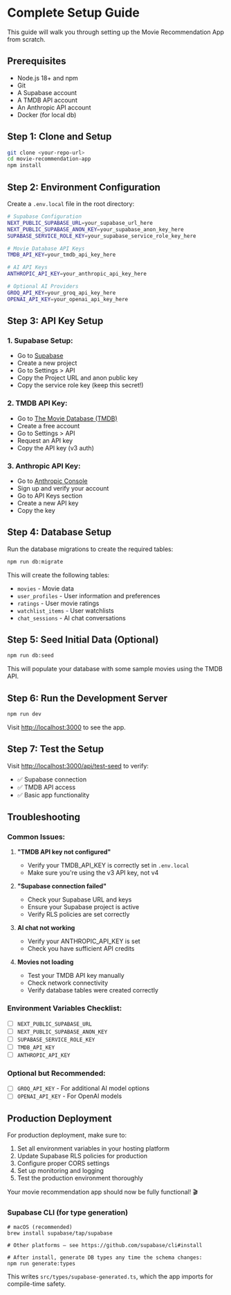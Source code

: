 # Complete Setup Guide

This guide will walk you through setting up the Movie Recommendation App from scratch.

## Prerequisites

- Node.js 18+ and npm
- Git
- A Supabase account
- A TMDB API account
- An Anthropic API account
- Docker (for local db)

## Step 1: Clone and Setup

```bash
git clone <your-repo-url>
cd movie-recommendation-app
npm install
```

## Step 2: Environment Configuration

Create a `.env.local` file in the root directory:

```bash
# Supabase Configuration
NEXT_PUBLIC_SUPABASE_URL=your_supabase_url_here
NEXT_PUBLIC_SUPABASE_ANON_KEY=your_supabase_anon_key_here
SUPABASE_SERVICE_ROLE_KEY=your_supabase_service_role_key_here

# Movie Database API Keys
TMDB_API_KEY=your_tmdb_api_key_here

# AI API Keys
ANTHROPIC_API_KEY=your_anthropic_api_key_here

# Optional AI Providers
GROQ_API_KEY=your_groq_api_key_here
OPENAI_API_KEY=your_openai_api_key_here
```

## Step 3: API Key Setup

### 1. **Supabase Setup:**

- Go to [Supabase](https://supabase.com)
- Create a new project
- Go to Settings > API
- Copy the Project URL and anon public key
- Copy the service role key (keep this secret!)

### 2. **TMDB API Key:**

- Go to [The Movie Database (TMDB)](https://www.themoviedb.org/)
- Create a free account
- Go to Settings > API
- Request an API key
- Copy the API key (v3 auth)

### 3. **Anthropic API Key:**

- Go to [Anthropic Console](https://console.anthropic.com)
- Sign up and verify your account
- Go to API Keys section
- Create a new API key
- Copy the key

## Step 4: Database Setup

Run the database migrations to create the required tables:

```bash
npm run db:migrate
```

This will create the following tables:

- `movies` - Movie data
- `user_profiles` - User information and preferences
- `ratings` - User movie ratings
- `watchlist_items` - User watchlists
- `chat_sessions` - AI chat conversations

## Step 5: Seed Initial Data (Optional)

```bash
npm run db:seed
```

This will populate your database with some sample movies using the TMDB API.

## Step 6: Run the Development Server

```bash
npm run dev
```

Visit [http://localhost:3000](http://localhost:3000) to see the app.

## Step 7: Test the Setup

Visit [http://localhost:3000/api/test-seed](http://localhost:3000/api/test-seed) to verify:

- ✅ Supabase connection
- ✅ TMDB API access
- ✅ Basic app functionality

## Troubleshooting

### Common Issues:

1. **"TMDB API key not configured"**

   - Verify your TMDB_API_KEY is correctly set in `.env.local`
   - Make sure you're using the v3 API key, not v4

2. **"Supabase connection failed"**

   - Check your Supabase URL and keys
   - Ensure your Supabase project is active
   - Verify RLS policies are set correctly

3. **AI chat not working**

   - Verify your ANTHROPIC_API_KEY is set
   - Check you have sufficient API credits

4. **Movies not loading**
   - Test your TMDB API key manually
   - Check network connectivity
   - Verify database tables were created correctly

### Environment Variables Checklist:

- [ ] `NEXT_PUBLIC_SUPABASE_URL`
- [ ] `NEXT_PUBLIC_SUPABASE_ANON_KEY`
- [ ] `SUPABASE_SERVICE_ROLE_KEY`
- [ ] `TMDB_API_KEY`
- [ ] `ANTHROPIC_API_KEY`

### Optional but Recommended:

- [ ] `GROQ_API_KEY` - For additional AI model options
- [ ] `OPENAI_API_KEY` - For OpenAI models

## Production Deployment

For production deployment, make sure to:

1. Set all environment variables in your hosting platform
2. Update Supabase RLS policies for production
3. Configure proper CORS settings
4. Set up monitoring and logging
5. Test the production environment thoroughly

Your movie recommendation app should now be fully functional! 🎬

### Supabase CLI (for type generation)

```
# macOS (recommended)
brew install supabase/tap/supabase

# Other platforms – see https://github.com/supabase/cli#install

# After install, generate DB types any time the schema changes:
npm run generate:types
```

This writes `src/types/supabase-generated.ts`, which the app imports for compile-time safety.
